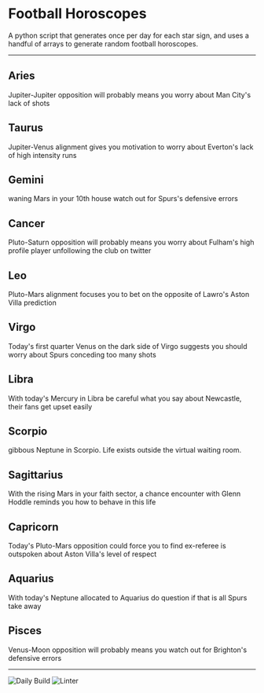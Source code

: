# Football Horoscopes

A python script that generates once per day for each star sign, and uses a handful of arrays to generate random football horoscopes.

---

<!-- horoscopes_item starts -->
<h2>Aries</h2><p>Jupiter-Jupiter opposition will probably means you worry about Man City's lack of shots</p><h2>Taurus</h2><p>Jupiter-Venus alignment gives you motivation to worry about Everton's lack of high intensity runs</p><h2>Gemini</h2><p>waning Mars in your 10th house watch out for Spurs's defensive errors</p><h2>Cancer</h2><p>Pluto-Saturn opposition will probably means you worry about Fulham's high profile player unfollowing the club on twitter</p><h2>Leo</h2><p>Pluto-Mars alignment focuses you to bet on the opposite of Lawro's Aston Villa prediction</p><h2>Virgo</h2><p>Today's first quarter Venus on the dark side of Virgo suggests you should worry about Spurs conceding too many shots</p><h2>Libra</h2><p>With today's Mercury in Libra be careful what you say about Newcastle, their fans get upset easily</p><h2>Scorpio</h2><p>gibbous Neptune in Scorpio. Life exists outside the virtual waiting room.</p><h2>Sagittarius</h2><p>With the rising Mars in your faith sector, a chance encounter with Glenn Hoddle reminds you how to behave in this life</p><h2>Capricorn</h2><p>Today's Pluto-Mars opposition could force you to find ex-referee is outspoken about Aston Villa's level of respect</p><h2>Aquarius</h2><p>With today's Neptune allocated to Aquarius do question if that is all Spurs take away</p><h2>Pisces</h2><p>Venus-Moon opposition will probably means you watch out for Brighton's defensive errors</p>
<!-- horoscopes_item ends -->

---

![Daily Build](https://github.com/MatBenfield/horofootball.thechels.uk/workflows/Daily%20Build/badge.svg) ![Linter](https://github.com/MatBenfield/horofootball.thechels.uk/workflows/Linter/badge.svg)
